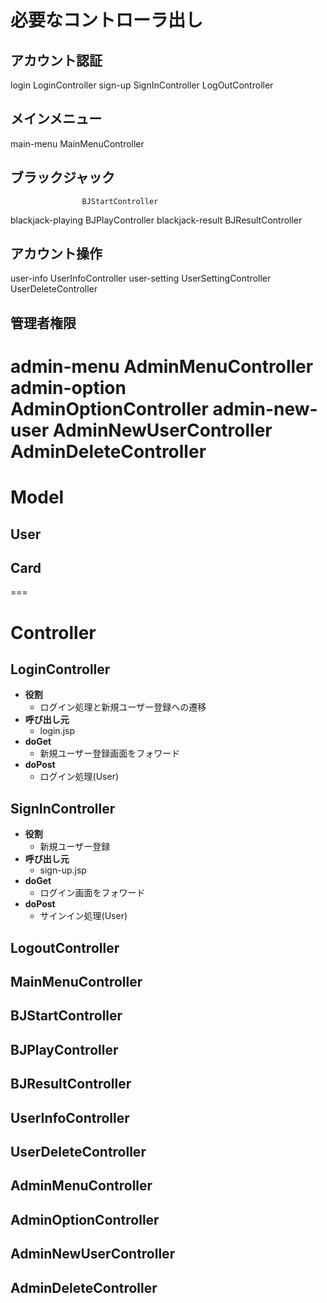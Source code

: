 # 必要なコントローラ出し
## アカウント認証
login               LoginController
sign-up             SignInController
                    LogOutController
## メインメニュー
main-menu           MainMenuController
## ブラックジャック
                    BJStartController
blackjack-playing   BJPlayController
blackjack-result    BJResultController
## アカウント操作
user-info           UserInfoController
user-setting        UserSettingController
                    UserDeleteController
## 管理者権限
admin-menu          AdminMenuController
admin-option        AdminOptionController
admin-new-user      AdminNewUserController
                    AdminDeleteController
===
# Model
## User
## Card

===
# Controller
## LoginController
- **役割**
  - ログイン処理と新規ユーザー登録への遷移
- **呼び出し元**
  - login.jsp
- **doGet**
  - 新規ユーザー登録画面をフォワード
- **doPost**
  - ログイン処理(User)

## SignInController
- **役割**
  - 新規ユーザー登録
- **呼び出し元**
  - sign-up.jsp
- **doGet**
  - ログイン画面をフォワード
- **doPost**
  - サインイン処理(User)

  
## LogoutController
## MainMenuController
## BJStartController
## BJPlayController
## BJResultController
## UserInfoController
## UserDeleteController
## AdminMenuController
## AdminOptionController
## AdminNewUserController
## AdminDeleteController
